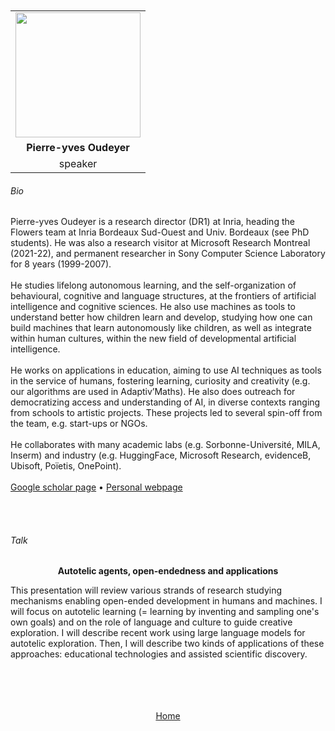---
---

<br>
<br>

<div align="center">
  <table class="row">
    <tr>
    <td style="text-align: center"><img src="https://www.zupimages.net/up/23/14/173b.jpg" style="width:200px;height:200px;"></td>
  </tr>
  <tr>
    <td style="text-align: center"><b>Pierre-yves Oudeyer</b></td>
  </tr>
  <tr>
    <td style="text-align: center">speaker</td>
  </tr>
  </table>
</div>



###### Bio

Pierre-yves Oudeyer is a research director (DR1) at Inria, heading the Flowers team at Inria Bordeaux Sud-Ouest and Univ. Bordeaux (see PhD students). He was also a research visitor at Microsoft Research Montreal (2021-22), and permanent researcher in Sony Computer Science Laboratory for 8 years (1999-2007).
<br>
<br>
He studies lifelong autonomous learning, and the self-organization of behavioural, cognitive and language structures, at the frontiers of artificial intelligence and cognitive sciences. He also use machines as tools to understand better how children learn and develop, studying how one can build machines that learn autonomously like children, as well as integrate within human cultures, within the new field of developmental artificial intelligence.
<br>
<br>
He works on applications in education, aiming to use AI techniques as tools in the service of humans, fostering learning, curiosity and creativity (e.g. our algorithms are used in Adaptiv’Maths). He also does outreach for democratizing access and understanding of AI, in diverse contexts ranging from schools to artistic projects. These projects led to several spin-off from the team, e.g. start-ups or NGOs.
<br>
<br>
He collaborates with many academic labs (e.g. Sorbonne-Université, MILA, Inserm) and industry (e.g. HuggingFace, Microsoft Research, evidenceB, Ubisoft, Poïetis, OnePoint).
<br>
<br>
<a href="https://scholar.google.com/citations?user=gCqGj4sAAAAJ&hl=en/">Google scholar page</a> &bull; <a href="http://www.pyoudeyer.com/">Personal webpage</a>

<br>
<br>


###### Talk


<div align="center">
	<b>Autotelic agents, open-endedness and applications</b>
</div>

This presentation will review various strands of research studying
mechanisms enabling open-ended development in humans and machines.
I will focus on autotelic learning (= learning by inventing and sampling one's
own goals) and on the role of language and culture to guide creative exploration.
I will describe recent work using large language models for autotelic exploration.
Then, I will describe two kinds of applications of these approaches: educational
technologies and assisted scientific discovery.


<br>
<br>
<br>
<br>



<div align="center">
	<a href="https://imolconf2023.github.io/">Home</a>
</div>

<br>
<br>

